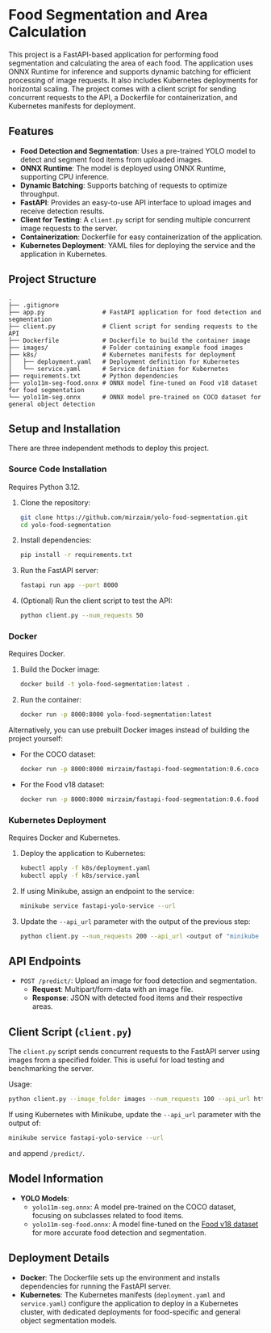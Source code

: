 # Food Segmentation and Area Calculation

This project is a FastAPI-based application for performing food segmentation and calculating the area of each food. The application uses ONNX Runtime for inference and supports dynamic batching for efficient processing of image requests. It also includes Kubernetes deployments for horizontal scaling. The project comes with a client script for sending concurrent requests to the API, a Dockerfile for containerization, and Kubernetes manifests for deployment.

## Features

- **Food Detection and Segmentation**: Uses a pre-trained YOLO model to detect and segment food items from uploaded images.
- **ONNX Runtime**: The model is deployed using ONNX Runtime, supporting CPU inference.
- **Dynamic Batching**: Supports batching of requests to optimize throughput.
- **FastAPI**: Provides an easy-to-use API interface to upload images and receive detection results.
- **Client for Testing**: A `client.py` script for sending multiple concurrent image requests to the server.
- **Containerization**: Dockerfile for easy containerization of the application.
- **Kubernetes Deployment**: YAML files for deploying the service and the application in Kubernetes.

## Project Structure

```
.
├── .gitignore
├── app.py                # FastAPI application for food detection and segmentation
├── client.py             # Client script for sending requests to the API
├── Dockerfile            # Dockerfile to build the container image
├── images/               # Folder containing example food images
├── k8s/                  # Kubernetes manifests for deployment
│   ├── deployment.yaml   # Deployment definition for Kubernetes
│   └── service.yaml      # Service definition for Kubernetes
├── requirements.txt      # Python dependencies
├── yolo11m-seg-food.onnx # ONNX model fine-tuned on Food v18 dataset for food segmentation
└── yolo11m-seg.onnx      # ONNX model pre-trained on COCO dataset for general object detection
```

## Setup and Installation

There are three independent methods to deploy this project.

### Source Code Installation

Requires Python 3.12.

1. Clone the repository:

   ```bash
   git clone https://github.com/mirzaim/yolo-food-segmentation.git
   cd yolo-food-segmentation
   ```

2. Install dependencies:

   ```bash
   pip install -r requirements.txt
   ```

3. Run the FastAPI server:

   ```bash
   fastapi run app --port 8000
   ```

4. (Optional) Run the client script to test the API:

   ```bash
   python client.py --num_requests 50
   ```

### Docker

Requires Docker.

1. Build the Docker image:

   ```bash
   docker build -t yolo-food-segmentation:latest .
   ```

2. Run the container:

   ```bash
   docker run -p 8000:8000 yolo-food-segmentation:latest
   ```

Alternatively, you can use prebuilt Docker images instead of building the project yourself:

- For the COCO dataset:

   ```bash
   docker run -p 8000:8000 mirzaim/fastapi-food-segmentation:0.6.coco
   ```

- For the Food v18 dataset:

   ```bash
   docker run -p 8000:8000 mirzaim/fastapi-food-segmentation:0.6.food
   ```

### Kubernetes Deployment

Requires Docker and Kubernetes.

1. Deploy the application to Kubernetes:

   ```bash
   kubectl apply -f k8s/deployment.yaml
   kubectl apply -f k8s/service.yaml
   ```

2. If using Minikube, assign an endpoint to the service:

   ```bash
   minikube service fastapi-yolo-service --url
   ```

3. Update the `--api_url` parameter with the output of the previous step:

   ```bash
   python client.py --num_requests 200 --api_url <output of "minikube service fastapi-yolo-service --url">/predict/
   ```

## API Endpoints

- `POST /predict/`: Upload an image for food detection and segmentation.
  - **Request**: Multipart/form-data with an image file.
  - **Response**: JSON with detected food items and their respective areas.

## Client Script (`client.py`)

The `client.py` script sends concurrent requests to the FastAPI server using images from a specified folder. This is useful for load testing and benchmarking the server.

Usage:

```bash
python client.py --image_folder images --num_requests 100 --api_url http://0.0.0.0:8000/predict/
```

If using Kubernetes with Minikube, update the `--api_url` parameter with the output of:

```bash
minikube service fastapi-yolo-service --url
```

and append `/predict/`.

## Model Information

- **YOLO Models**:
  - `yolo11m-seg.onnx`: A model pre-trained on the COCO dataset, focusing on subclasses related to food items.
  - `yolo11m-seg-food.onnx`: A model fine-tuned on the [Food v18 dataset](https://universe.roboflow.com/lawrence-hair-wpavf/food-v18) for more accurate food detection and segmentation.

## Deployment Details

- **Docker**: The Dockerfile sets up the environment and installs dependencies for running the FastAPI server.
- **Kubernetes**: The Kubernetes manifests (`deployment.yaml` and `service.yaml`) configure the application to deploy in a Kubernetes cluster, with dedicated deployments for food-specific and general object segmentation models.

